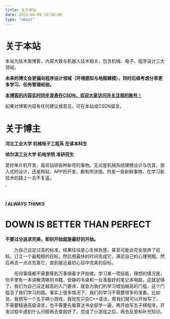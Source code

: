 ```yaml
---
title: 关于本站
date: 2022-04-09 20:38:06
type: "about"
---
```


# 关于本站

本站为技术类博客，内容大致与机器人技术相关，包含机械、电子、程序设计三大领域。

**未来的博文会更偏向程序设计领域（环境感知与地图建模），同时后续考虑分享更多学习、任务管理经验。**

[**本博客的内容实时同步发表在CSDN，欢迎大家访问并关注我的账号！**](https://blog.csdn.net/weixin_44543463)

如果对博客内容有任何建议或意见，可在本站或CSDN留言。



# 关于博主

**河北工业大学 机械电子工程系 在读本科生**

**哈尔滨工业大学 机电学院 准研究生**

爱好单片机开发，喜欢钻研各种新奇的事物。无论是机械系统建模设计与仿真、嵌入式的设计，还是网站、APP的开发，都有所涉猎。热爱一些新鲜事物，在学习新技术的路上一去不复返。

<img src="https://img.mahaofei.com/img/202201052113753-myself.png" style="zoom:30%;" />



&emsp;&emsp;

***I ALWAYS THINKS***

# DOWN IS BETTER THAN PERFECT

**不要过分追求完美，即刻开始就是最好的开始。**

&emsp;&emsp;为自己设定过高的标准，结果往往是心生挫败感，甚至可能会完全放弃了目标。订立一个最粗糙的目标，然后用最快的时间完成它，满足自己的心理预期，然后再去一点点完善它，直到接近最初心目中完美的目标。

&emsp;&emsp;任何事情都不需要等到万事俱备才开始做，学习某一项技能，理想的情况是，你手里有一本讲解清晰的书籍，安静的书桌和一台准备好的笔记本电脑，这就足够了。我们为自己设定越高的入门要求，就会为我们的学习增加越高的门槛，这个门槛当了我们学习的路。事实上很多情况下，我们的学习不需要很多的准备。比如说，我想写一个五子棋小游戏，我现在只会C++语法，那我们就可以开始写了，不需要精通高级语言，也不需要先看算法书全部学一遍，再开始写五子棋程序，开发过程中遇到什么问题再去查就好了，完成了小游戏之后，再去反思和补充知识。
